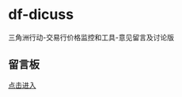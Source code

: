 # df-dicuss
三角洲行动-交易行价格监控和工具-意见留言及讨论版

## 留言板
[点击进入](https://github.com/K12f/df-dicuss/discussions)
